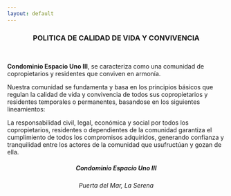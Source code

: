 ```yaml
---
layout: default
---
```




<h3 align="center">POLITICA DE CALIDAD DE VIDA Y CONVIVENCIA</h3>
<br>


**Condominio Espacio Uno III**, se caracteriza como una comunidad de copropietarios y residentes que conviven en armonía.

Nuestra comunidad se fundamenta y basa en los principios básicos que regulan la calidad de vida y convivencia de todos sus copropietarios y residentes temporales o permanentes, basandose en los siguientes lineamientos:

La responsabilidad civil, legal, económica y social por todos los copropietarios, residentes o dependientes de la comunidad garantiza el cumplimiento de todos los compromisos adquiridos, generando confianza y tranquilidad entre los actores de la comunidad que usufructúan y gozan de ella.

<h5 align="center">Condominio Espacio Uno III</h5>
<h6 align="center">Puerta del Mar, La Serena</h6>
